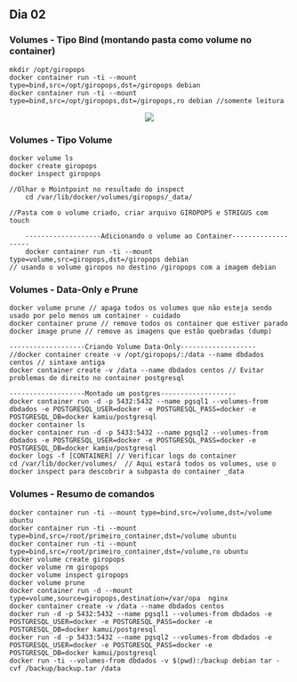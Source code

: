 ## Dia 02 

### Volumes - Tipo Bind (montando pasta como volume no container)   

    mkdir /opt/giropops     
    docker container run -ti --mount type=bind,src=/opt/giropops,dst=/giropops debian    
    docker container run -ti --mount type=bind,src=/opt/giropops,dst=/giropops,ro debian //somente leitura    
    
 <p align="center"><img src="https://user-images.githubusercontent.com/30474126/138013502-04cc94ff-76e8-4f0a-ab98-f25efa984638.png" /></p>

### Volumes - Tipo Volume   
    docker volume ls
    docker create giropops
    docker inspect giropops 
    
    //Olhar o Mointpoint no resultado do inspect
        cd /var/lib/docker/volumes/giropops/_data/
        
    //Pasta com o volume criado, criar arquivo GIROPOPS e STRIGUS com touch
    
        -------------------Adicionando o volume ao Container-------------------
        docker container run -ti --mount type=volume,src=giropops,dst=/giropops debian
    // usando o volume giropos no destino /giropops com a imagem debian
  
### Volumes - Data-Only e Prune
    docker volume prune // apaga todos os volumes que não esteja sendo usado por pelo menos um container - cuidado
    docker container prune // remove todos os container que estiver parado
    docker image prune // remove as imagens que estão quebradas (dump)

    -------------------Criando Volume Data-Only-------------------
    //docker container create -v /opt/giropops/:/data --name dbdados centos // sintaxe antiga
    docker container create -v /data --name dbdados centos // Evitar problemas de direito no container postgresql
    
    -------------------Montado um postgres-------------------
    docker container run -d -p 5432:5432 --name pgsql1 --volumes-from dbdados -e POSTGRESQL_USER=docker -e POSTGRESQL_PASS=docker -e POSTGRESQL_DB=docker kamiu/postgresql
    docker container ls
    docker container run -d -p 5433:5432 --name pgsql2 --volumes-from dbdados -e POSTGRESQL_USER=docker -e POSTGRESQL_PASS=docker -e POSTGRESQL_DB=docker kamiu/postgresql
    docker logs -f [CONTAINER] // Verificar logs do container
    cd /var/lib/docker/volumes/  // Aqui estará todos os volumes, use o docker inspect para descobrir a subpasta do container _data

### Volumes - Resumo de comandos   

    docker container run -ti --mount type=bind,src=/volume,dst=/volume ubuntu    
    docker container run -ti --mount type=bind,src=/root/primeiro_container,dst=/volume ubuntu    
    docker container run -ti --mount type=bind,src=/root/primeiro_container,dst=/volume,ro ubuntu     
    docker volume create giropops    
    docker volume rm giropops      
    docker volume inspect giropops    
    docker volume prune     
    docker container run -d --mount type=volume,source=giropops,destination=/var/opa  nginx    
    docker container create -v /data --name dbdados centos    
    docker run -d -p 5432:5432 --name pgsql1 --volumes-from dbdados -e POSTGRESQL_USER=docker -e POSTGRESQL_PASS=docker -e POSTGRESQL_DB=docker kamui/postgresql    
    docker run -d -p 5433:5432 --name pgsql2 --volumes-from dbdados -e  POSTGRESQL_USER=docker -e POSTGRESQL_PASS=docker -e POSTGRESQL_DB=docker kamui/postgresql     
    docker run -ti --volumes-from dbdados -v $(pwd):/backup debian tar -cvf /backup/backup.tar /data     
